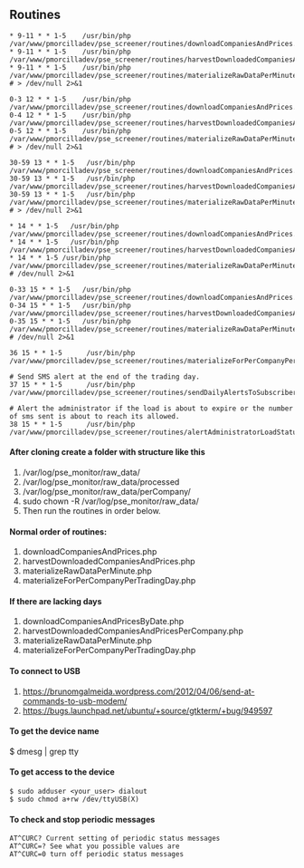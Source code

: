 ## Routines

```
* 9-11 * * 1-5    /usr/bin/php /var/www/pmorcilladev/pse_screener/routines/downloadCompaniesAndPrices.php
* 9-11 * * 1-5    /usr/bin/php /var/www/pmorcilladev/pse_screener/routines/harvestDownloadedCompaniesAndPrices.php
* 9-11 * * 1-5    /usr/bin/php /var/www/pmorcilladev/pse_screener/routines/materializeRawDataPerMinute.php
# > /dev/null 2>&1

0-3 12 * * 1-5    /usr/bin/php /var/www/pmorcilladev/pse_screener/routines/downloadCompaniesAndPrices.php
0-4 12 * * 1-5    /usr/bin/php /var/www/pmorcilladev/pse_screener/routines/harvestDownloadedCompaniesAndPrices.php
0-5 12 * * 1-5    /usr/bin/php /var/www/pmorcilladev/pse_screener/routines/materializeRawDataPerMinute.php
# > /dev/null 2>&1

30-59 13 * * 1-5   /usr/bin/php /var/www/pmorcilladev/pse_screener/routines/downloadCompaniesAndPrices.php
30-59 13 * * 1-5   /usr/bin/php /var/www/pmorcilladev/pse_screener/routines/harvestDownloadedCompaniesAndPrices.php
30-59 13 * * 1-5   /usr/bin/php /var/www/pmorcilladev/pse_screener/routines/materializeRawDataPerMinute.php
# > /dev/null 2>&1

* 14 * * 1-5   /usr/bin/php /var/www/pmorcilladev/pse_screener/routines/downloadCompaniesAndPrices.php
* 14 * * 1-5   /usr/bin/php /var/www/pmorcilladev/pse_screener/routines/harvestDownloadedCompaniesAndPrices.php
* 14 * * 1-5 /usr/bin/php /var/www/pmorcilladev/pse_screener/routines/materializeRawDataPerMinute.php
# /dev/null 2>&1

0-33 15 * * 1-5   /usr/bin/php /var/www/pmorcilladev/pse_screener/routines/downloadCompaniesAndPrices.php
0-34 15 * * 1-5   /usr/bin/php /var/www/pmorcilladev/pse_screener/routines/harvestDownloadedCompaniesAndPrices.php
0-35 15 * * 1-5   /usr/bin/php /var/www/pmorcilladev/pse_screener/routines/materializeRawDataPerMinute.php
# /dev/null 2>&1

36 15 * * 1-5      /usr/bin/php /var/www/pmorcilladev/pse_screener/routines/materializeForPerCompanyPerTradingDay.php

# Send SMS alert at the end of the trading day.
37 15 * * 1-5      /usr/bin/php /var/www/pmorcilladev/pse_screener/routines/sendDailyAlertsToSubscribers.php

# Alert the administrator if the load is about to expire or the number of sms sent is about to reach its allowed.
38 15 * * 1-5      /usr/bin/php /var/www/pmorcilladev/pse_screener/routines/alertAdministratorLoadStatus.php
```

#### After cloning create a folder with structure like this

1. /var/log/pse_monitor/raw_data/
2. /var/log/pse_monitor/raw_data/processed
3. /var/log/pse_monitor/raw_data/perCompany/
4. sudo chown -R <your user> /var/log/pse_monitor/raw_data/
5. Then run the routines in order below.


#### Normal order of routines:
1. downloadCompaniesAndPrices.php
2. harvestDownloadedCompaniesAndPrices.php
3. materializeRawDataPerMinute.php
4. materializeForPerCompanyPerTradingDay.php

#### If there are lacking days
1. downloadCompaniesAndPricesByDate.php
2. harvestDownloadedCompaniesAndPricesPerCompany.php
3. materializeRawDataPerMinute.php
4. materializeForPerCompanyPerTradingDay.php

#### To connect to USB
1. https://brunomgalmeida.wordpress.com/2012/04/06/send-at-commands-to-usb-modem/
2. https://bugs.launchpad.net/ubuntu/+source/gtkterm/+bug/949597

#### To get the device name
$ dmesg | grep tty

#### To get access to the device
```
$ sudo adduser <your_user> dialout
$ sudo chmod a+rw /dev/ttyUSB(X)
```

#### To check and stop periodic messages
```
AT^CURC? Current setting of periodic status messages
AT^CURC=? See what you possible values are
AT^CURC=0 turn off periodic status messages
```